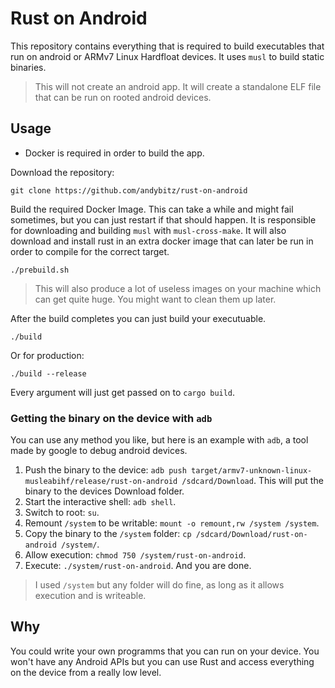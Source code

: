 # Rust on Android

This repository contains everything that is required to build executables that run on android or ARMv7 Linux Hardfloat devices. It uses `musl` to build static binaries.

> This will not create an android app. It will create a standalone ELF file that can be run on rooted android devices.


## Usage

* Docker is required in order to build the app.

Download the repository:
```
git clone https://github.com/andybitz/rust-on-android
```

Build the required Docker Image. This can take a while and might fail sometimes, but you can just restart if that should happen. It is responsible for downloading and building `musl` with `musl-cross-make`. It will also download and install rust in an extra docker image that can later be run in order to compile for the correct target.
```
./prebuild.sh
```

> This will also produce a lot of useless images on your machine which can get quite huge. You might want to clean them up later.

After the build completes you can just build your executuable.
```
./build
```

Or for production:
```
./build --release
```

Every argument will just get passed on to `cargo build`.


### Getting the binary on the device with `adb`

You can use any method you like, but here is an example with `adb`, a tool made by google to debug android devices.

1. Push the binary to the device: `adb push target/armv7-unknown-linux-musleabihf/release/rust-on-android /sdcard/Download`. This will put the binary to the devices Download folder.
2. Start the interactive shell: `adb shell`.
3. Switch to root: `su`.
4. Remount `/system` to be writable: `mount -o remount,rw /system /system`.
5. Copy the binary to the `/system` folder: `cp /sdcard/Download/rust-on-android /system/`.
6. Allow execution: `chmod 750 /system/rust-on-android`.
7. Execute: `./system/rust-on-android`. And you are done.

> I used `/system` but any folder will do fine, as long as it allows execution and is writeable.


## Why

You could write your own programms that you can run on your device. You won't have any Android APIs but you can use Rust and access everything on the device from a really low level.
